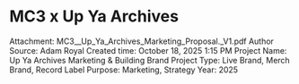 # MC3 x Up Ya Archives

Attachment: MC3__Up_Ya_Archives_Marketing_Proposal._V1.pdf
Author Source: Adam Royal
Created time: October 18, 2025 1:15 PM
Project Name: Up Ya Archives Marketing & Building Brand 
Project Type: Live Brand, Merch Brand, Record Label
Purpose: Marketing, Strategy
Year: 2025
